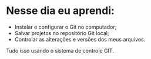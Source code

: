 # Nesse dia eu aprendi:

* Instalar e configurar o Git no computador;
* Salvar projetos no repositório Git local;
* Controlar as alterações e versões dos meus arquivos.

Tudo isso usando o sistema de controle GIT.
